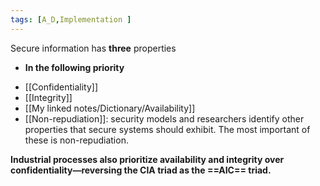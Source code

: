 ```yaml
---
tags: [A_D,Implementation ]
---
```

Secure information has **three** properties
- **In the following priority**
+ [[Confidentiality]]
+ [[Integrity]]
+ [[My linked notes/Dictionary/Availability]]
+ [[Non-repudiation]]: security models and researchers identify other properties that secure systems should exhibit. The most important of these is non-repudiation. 

**Industrial processes also prioritize availability and integrity over confidentiality—reversing the CIA triad as the ==AIC== triad.**